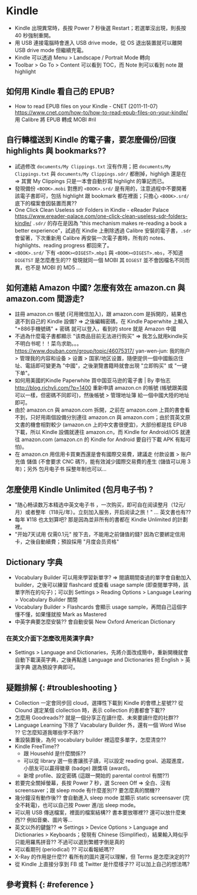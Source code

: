 # Kindle

  - Kindle 出現異常時，長按 Power 7 秒後選 Restart；若選單沒出現，則長按 40 秒強制重開。
  - 用 USB 連接電腦時會進入 USB drive mode，從 OS 退出裝置就可以離開 USB drive mode 但繼續充電。
  - Kindle 可以透過 Menu > Landscape / Portrait Mode 轉向
  - Toolbar > Go To > Content 可以看到 TOC，而 Note 則可以看到 note 跟 highlight

## 如何用 Kindle 看自己的 EPUB?

  - How to read EPUB files on your Kindle - CNET (2011-11-07) https://www.cnet.com/how-to/how-to-read-epub-files-on-your-kindle/ 用 Calibre 將 EPUB 轉成 MOBI #ril

## 自行轉檔送到 Kindle 的電子書，要怎麼備份/回復 highlights 與 bookmarks??

  - 試過修改 `documents/My Clippings.txt` 沒有作用；把 `documents/My Clippings.txt` 與 `documents/My Clippings.sdr/` 都刪掉，highligh 還是在 => 其實 My Clippings 只是一本會自動抄寫 highlight 的筆記而已。
  - 發現備份 `<BOOK>.mobi` 對應的 `<BOOK>.srd/` 是有用的，注意過程中不要開著該電子書即可，包括 highlight 跟 bookmark 都在裡面；只擔心 `<BOOK>.srd/` 底下的檔案會因裝置而異??
  - One Click Clean Useless sdr Folders in Kindle - eReader Palace https://www.ereader-palace.com/one-click-clean-useless-sdr-folders-kindle/ `.sdr/` 的存在是因為 "this mechanism makes re-reading a book a better experience"，試過在 Kindle 上刪除透過 Calibre 安裝的電子書，`.sdr` 會留著，下次重新用 Calibre 再安裝一次電子書時，所有的 notes、highlights、reading progress 都回來了。
  - `<BOOK>.srd/` 下有 `<BOOK><DIGEST>.mbp1` 與 `<BOOK><DIGEST>.mbs`，不知道 `DIGETST` 是怎麼產生的?? 發現就同一個 MOBI 其 `DIGEST` 並不會因檔名不同而異，也不是 MOBI 的 MD5 ...

## 如何連結 Amazon 中國? 怎麼有效在 amazon.cn 與 amazon.com 間游走?

  - 註冊 amazon.cn 帳號 (可用微信加入)，跟 amazon.com 是拆開的，結果也選不到自己的 Kindle 設備? => 之後編輯密碼，在 Kindle Paperwhite 上輸入 "+886手機號碼" + 密碼 就可以登入，看到的 store 就是 Amazon 中國
  - 不過為什麼電子書都顯示 "该商品目前无法进行购买" => 我怎么就用kindle买不明白书呢！！菜鸟求助。。。 https://www.douban.com/group/topic/46075317/ yan-wen-jun: 我的账户 > 管理我的内容和设备 > 设置 > 国家/地区设置，隨便提供一個中國飯店住址、電話即可變更為 "中國"，之後瀏覽書籍時就會出現 "立即购买" 或 "一键下单"。
  - 如何用美國的Kindle Paperwhite 買中国亚马逊的電子書 | By 李怡志 http://blog.richyli.com/?p=1400 重新申請 amazon.cn 的帳號 (帳號跟美國可以一樣，但密碼不同即可)，然後帳號 > 管理地址簿 給一個中國大陸的地址即可。
  - 由於 amazon.cn 與 amazon.com 拆開，之前在 amazon.com 上買的書會看不到，只好用兩個設備分別連往 amazon.cn 與 amazon.com；由於買英文原文書的機會相對較少 (amazon.cn 上的中文書很便宜)，大部份都是找 EPUB 下載，所以 Kindle 設備就連往 amazon.cn，而 Kindle for Android/iOS 就連往 amazon.com (amazon.cn 的 Kindle for Android 要自行下載 APK 有點可怕)。
  - 在 amazon.cn 用信用卡買東西還是會有國際交易費，建議走 付款设置 > 账户充值 儲值 (不會要求 CNC 碼?)，能有效減少國際交易費的產生 (儲值可以用 3 年)；另外 包月电子书 採整年制也可以...

## 怎麼使用 Kindle Unlimited (包月电子书) ?

  - "随心畅读数万本精选中英文电子书 ，一次购买，即可自在阅读整月（12元/月）或者整年（118元/年）。立刻加入服务，开启阅读之旅！" ... 英文書也有??
  - 每年 ¥118 也太划算吧? 那是因為並非所有的書都在 Kindle Unlimited 的計劃裡。
  - "开始7天试用 仅需0.1元" 按下去，不能用之前儲值的錢? 因為它要綁定信用卡，之後自動續費；預設採用 "月度会员资格"

## Dictionary 字典

  - Vocabulary Builder 可以用來學習新單字? => 閱讀期間查過的單字會自動加入 builder，之後可以練習 flashcard 或查看 usage sample (即查閱單字時，該單字所在的句子)；可以到 Settings > Reading Options > Language Learing > Vocabulary Builder 關閉
  - Vocabulary Builder > Flashcards 會顯示 usage sample，再問自己這個字懂不懂，如果懂就按 Mark as Mastered
  - 中英字典要怎麼安裝?? 會自動安裝 New Oxford American Dictionary

### 在英文介面下怎麼改用英漢字典?

  - Settings > Language and Dictionaries，先將介面改成簡中，重新開機就會自動下載漢英字典，之後再點進 Language and Dictionaries 把 English > 英漢字典 選為預設字典即可。 

## 疑難排解 {: #troubleshooting }

  - Collection 一定會同步回 cloud，選擇性下載到 Kindle 的會標上星號?? 從 Clound 選定某個 clollection 時，表示 collection 的書都會下載??
  - 怎麼用 Goodreads?? 就是一個分享正在讀什麼、未來要讀什麼的社群??
  - Language Learning 下除了 Vacabulary Builder 外，還有一個 Word Wise ?? 它怎麼知道我哪些字不熟??
  - 重設裝置後，為何 vocabulary builder 裡這麼多單字，怎麼清空??
  - Kindle FreeTime??
      - 跟 Househld 是什麼關係??
      - 可以從 library 選一些書讓孩子讀，可以設定 reading goal、追蹤進度，小朋友可以贏得徽章 (badge) 跟獎項 (award)。
      - 新增 profile、設定密碼 (這跟一開始的 parental control 有關??)
  - 若要完全關掉螢幕，長按 Power 7 秒，選 Screen Off => 全白、沒有 screensaver；跟 sleep mode 有什麼差別?? 要怎麼真的關機??
  - 幾分鐘沒有動作後?? 會自動進入 sleep mode 並顯示 static screensaver (完全不耗電)，也可以自己按 Power 進/出 sleep mode。
  - 可以用 USB 傳送檔案，裡面的檔案結構?? 書本要放哪裡?? 還可以放什麼東西?? 例如音樂、圖片等...
  - 英文以外的鍵盤?? => Settings > Device Options > Language and Dictionaries > Keyboards；發現有 Chinese (Simplified)，結果輸入時似乎只能用羅馬拼音?? 不過可以選到繁體字倒是真的
  - 可以看期刊 (periodical) ?? 可以看報紙嗎?? 
  - X-Ray 的作用是什麼?? 看所有的圖片還可以理解，但 Terms 是怎麼決定的??
  - 從 Kindle 上直接分享到 FB 或 Twitter 是什麼樣子?? 可以加上自己的想法嗎?

## 參考資料 {: #reference }
